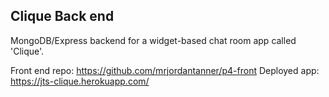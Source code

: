 ## Clique Back end

MongoDB/Express backend for a widget-based chat room app called 'Clique'.

Front end repo: https://github.com/mrjordantanner/p4-front
Deployed app: https://jts-clique.herokuapp.com/